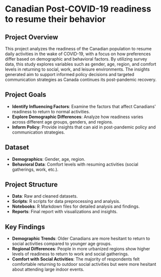 # Canadian Post-COVID-19 readiness to resume their behavior
## Project Overview

This project analyzes the readiness of the Canadian population to resume daily activities in the wake of COVID-19, with a focus on how preferences differ based on demographic and behavioral factors. By utilizing survey data, this study explores variables such as gender, age, region, and comfort levels in returning to social, work, and leisure environments. The insights generated aim to support informed policy decisions and targeted communication strategies as Canada continues its post-pandemic recovery.

## Project Goals

- **Identify Influencing Factors**: Examine the factors that affect Canadians' readiness to return to normal activities.
- **Explore Demographic Differences**: Analyze how readiness varies across different age groups, genders, and regions.
- **Inform Policy**: Provide insights that can aid in post-pandemic policy and communication strategies.

## Dataset

- **Demographics**: Gender, age, region.
- **Behavioral Data**: Comfort levels with resuming activities (social gatherings, work, etc.).

## Project Structure

- **Data**: Raw and cleaned datasets.
- **Scripts**: R scripts for data preprocessing and analysis.
- **Notebooks**: R Markdown files for detailed analysis and findings.
- **Reports**: Final report with visualizations and insights.

## Key Findings

- **Demographic Trends**: Older Canadians are more hesitant to return to social activities compared to younger age groups.
- **Regional Differences**: People in more urbanized regions show higher levels of readiness to return to work and social gatherings.
- **Comfort with Social Activities**: The majority of respondents felt comfortable returning to outdoor social activities but were more hesitant about attending large indoor events.

